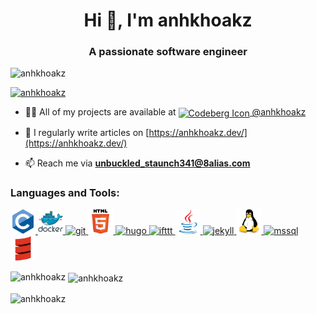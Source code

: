 <h1 align="center">Hi 👋, I'm anhkhoakz</h1>
<h3 align="center">A passionate software engineer</h3>

<p align="left"> <img src="https://komarev.com/ghpvc/?username=anhkhoakz&label=Profile%20views&color=0e75b6&style=flat" alt="anhkhoakz" /> </p>

<p align="left"> <a href="https://github.com/ryo-ma/github-profile-trophy"><img src="https://github-profile-trophy.vercel.app/?username=anhkhoakz" alt="anhkhoakz" /></a> </p>

- 👨‍💻 All of my projects are available at <a href="https://codeberg.org/anhkhoakz/">
  <img src="https://design.codeberg.org/logo-kit/icon.svg" alt="Codeberg Icon" style="vertical-align: middle;">
  @anhkhoakz
</a>


- 📝 I regularly write articles on [https://anhkhoakz.dev/](https://anhkhoakz.dev/)

- 📫 Reach me via **unbuckled_staunch341@8alias.com**

<h3 align="left">Languages and Tools:</h3>
<p align="left"> <a href="https://www.cprogramming.com/" target="_blank" rel="noreferrer"> <img src="https://raw.githubusercontent.com/devicons/devicon/master/icons/c/c-original.svg" alt="c" width="40" height="40"/> </a> <a href="https://www.docker.com/" target="_blank" rel="noreferrer"> <img src="https://raw.githubusercontent.com/devicons/devicon/master/icons/docker/docker-original-wordmark.svg" alt="docker" width="40" height="40"/> </a> <a href="https://git-scm.com/" target="_blank" rel="noreferrer"> <img src="https://www.vectorlogo.zone/logos/git-scm/git-scm-icon.svg" alt="git" width="40" height="40"/> </a> <a href="https://www.w3.org/html/" target="_blank" rel="noreferrer"> <img src="https://raw.githubusercontent.com/devicons/devicon/master/icons/html5/html5-original-wordmark.svg" alt="html5" width="40" height="40"/> </a> <a href="https://gohugo.io/" target="_blank" rel="noreferrer"> <img src="https://api.iconify.design/logos-hugo.svg" alt="hugo" width="40" height="40"/> </a> <a href="https://ifttt.com/" target="_blank" rel="noreferrer"> <img src="https://www.vectorlogo.zone/logos/ifttt/ifttt-ar21.svg" alt="ifttt" width="40" height="40"/> </a> <a href="https://www.java.com" target="_blank" rel="noreferrer"> <img src="https://raw.githubusercontent.com/devicons/devicon/master/icons/java/java-original.svg" alt="java" width="40" height="40"/> </a> <a href="https://jekyllrb.com/" target="_blank" rel="noreferrer"> <img src="https://www.vectorlogo.zone/logos/jekyllrb/jekyllrb-icon.svg" alt="jekyll" width="40" height="40"/> </a> <a href="https://www.linux.org/" target="_blank" rel="noreferrer"> <img src="https://raw.githubusercontent.com/devicons/devicon/master/icons/linux/linux-original.svg" alt="linux" width="40" height="40"/> </a> <a href="https://www.microsoft.com/en-us/sql-server" target="_blank" rel="noreferrer"> <img src="https://www.svgrepo.com/show/303229/microsoft-sql-server-logo.svg" alt="mssql" width="40" height="40"/> </a> <a href="https://www.scala-lang.org" target="_blank" rel="noreferrer"> <img src="https://raw.githubusercontent.com/devicons/devicon/master/icons/scala/scala-original.svg" alt="scala" width="40" height="40"/> </a> </p>

<p><img align="left" src="https://github-readme-stats.vercel.app/api/top-langs?username=anhkhoakz&show_icons=true&locale=en&layout=compact" alt="anhkhoakz" /></p>

<p>&nbsp;<img align="center" src="https://github-readme-stats.vercel.app/api?username=anhkhoakz&show_icons=true&locale=en" alt="anhkhoakz" /></p>

<p><img align="center" src="https://github-readme-streak-stats.herokuapp.com/?user=anhkhoakz&" alt="anhkhoakz" /></p>
